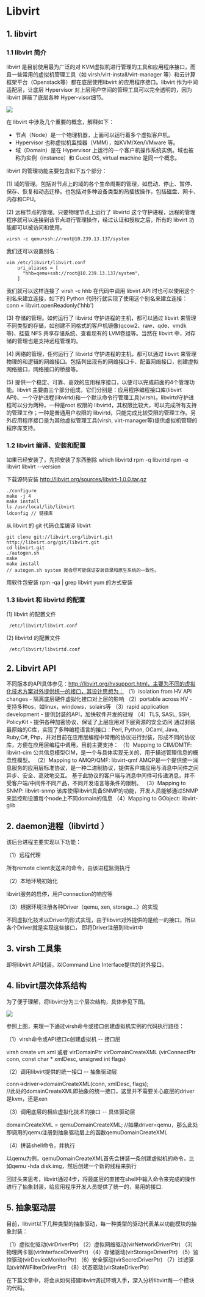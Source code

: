 # Libvirt #

## 1. libvirt ##
### 1.1 libvirt 简介 ###
     
libvirt 是目前使用最为广泛的对 KVM虚拟机进行管理的工具和应用程序接口，而且一些常用的虚拟机管理工具（如 virsh/virt-install/virt-manager 等）和云计算框架平台（Openstack等）都在底层使用libvirt 的应用程序接口。libvirt 作为中间适配层，让底层 Hypervisor 对上层用户空间的管理工具可以完全透明的，因为libvirt 屏蔽了底层各种 Hyper-visor细节。

![](/kvm_blog/img/libvirt.png)

在 libvirt 中涉及几个重要的概念，解释如下：

- 节点（Node）是一个物理机器，上面可以运行着多个虚拟客户机。
- Hypervisor 也称虚拟机监控器（VMM），如KVM/Xen/VMware 等。
- 域（Domain）是在 Hypervisor 上运行的一个客户机操作系统实例。域也被称为实例（instance）和 Guest OS, virtual machine 是同一个概念。

libvirt 的管理功能主要包含如下五个部分：
    
(1) 域的管理。包括对节点上的域的各个生命周期的管理，如启动、停止、暂停、保存、恢复和动态迁移。也包括对多种设备类型的热插拔操作，包括磁盘、网卡、内存和CPU。

(2) 远程节点的管理。只要物理节点上运行了 libvirtd 这个守护进程，远程的管理程序就可以连接到该节点进行管理操作，经过认证和授权之后，所有的 libvirt 功能都可以被访问和使用。
     
	virsh -c qemu+ssh://root@10.239.13.137/system
    
我们还可以设置别名：

    vim /etc/libvirt/libvirt.conf
		uri_aliases = [
		  "hhb=qemu+ssh://root@10.239.13.137/system",
		]
     
我们就可以这样连接了
     virsh -c hhb
    在代码中调用 libvirt API 时也可以使用这个别名来建立连接，如下的 Python 代码行就实现了使用这个别名来建立连接：
    conn = libvirt.openReadonly('hhb')

(3) 存储的管理。如何运行了 libvirtd 守护进程的主机，都可以通过 libvirt 来管理不同类型的存储，如创建不同格式的客户机镜像(qcow2、raw、qde、vmdk等)、挂载 NFS 共享存储系统、查看现有的 LVM卷组等。当然在 libvirt 中，对存储的管理也是支持远程管理的。

(4) 网络的管理，任何运行了 libvirtd 守护进程的主机，都可以通过 libvirt 来管理物理的和逻辑的网络接口。包括列出现有的网络接口卡、配置网络接口，创建虚拟网络接口，网络接口的桥接等。

(5) 提供一个稳定、可靠、高效的应用程序接口，以便可以完成前面的4个管理功能。libvirt 主要由三个部分组成，它们分别是：应用程序编程接口库(libvirt API)、一个守护进程(libvirtd)和一个默认命令行管理工具(virsh)。libvirtd守护进程可以分为两种，一种是root 权限的 libvirtd，其权限比较大，可以完成所有支持的管理工作；一种是普通用户权限的 libvirtd，只能完成比较受限的管理工作。另外应用程序接口是为其他虚拟管理工具(virsh, virt-manager等)提供虚拟机管理的程序库支持。

### 1.2 libvirt 编译、安装和配置 ###
如果已经安装了，先把安装了东西删除
	which libvirtd
	rpm -q libvirtd
	rpm -e libvirt
	libvirt --version

下载源码安装
	http://libvirt.org/sources/libvirt-1.0.0.tar.gz
	
	./configure
	make -j 4
	make install
	ls /usr/local/lib/libvirt
	ldconfig // 链接库

从 libvirt 的 git 代码仓库编译 libvirt

	git clone git://libvirt.org/libvirt.git
	http://libvirt.org/git/libvirt.git
	cd libvirt.git
	./autogen.sh
	make
	make install
	// autogen.sh system 就会尽可能保证安装目录和原生系统的一致性。

用软件包安装
rpm -qa | grep libvirt
yum 的方式安装

### 1.3 libvirt 和 libvirtd 的配置 ###

(1) libvirt 的配置文件

     /etc/libvirt/libvirt.conf

(2) libvirtd 的配置文件

     /etc/libvirt/libvirtd.conf


    
## 2. Libvirt API ##
 不同版本的API具体参见：http://libvirt.org/hvsupport.html，主要为不同的虚拟化技术方案对外提供统一的接口，其设计思想为：
（1）isolation from HV API changes - 隔离底层硬件虚拟化接口对上层的影响
（2）portable across HV - 支持多种os，如linux，windows，solairs等
（3）rapid application development - 提供封装的API，加快软件开发的过程
（4）TLS, SASL, SSH, PolicyKit - 提供各种加密协议，保证了上层应用对下层资源的安全访问
 通过封装最原始的C库，实现了多种编程语言的接口：Perl, Python, OCaml, Java, Ruby,C#, Php，并对目前在应用层编程中常用的协议进行封装，形成不同的协议库，方便在应用层编程中调用，目前主要支持：
 （1）Mapping to CIM/DMTF: libvirt-cim
       公共信息模型CIM，是一个与具体实现无关的、用于描述管理信息的概念性模型。
 （2）Mapping to AMQP/QMF: libvirt-qmf
    AMQP是一个提供统一消息服务的应用层标准协议，是一种二进制协议，提供客户端应用与消息中间件之间异步、安全、高效地交互。
    基于此协议的客户端与消息中间件可传递消息，并不受客户端/中间件不同产品，不同开发语言等条件的限制。 
 （3）Mapping to SNMP: libvirt-snmp
     该库使得libvirt具备SNMP的功能，开发人员能够通过SNMP来监控和设置每个node上不同domain的信息
 （4）Mapping to GObject: libvirt-glib

## 2. daemon进程（libvirtd ） ##
 该后台进程主要实现以下功能：

（1）远程代理

所有remote client发送来的命令，由该进程监测执行

（2）本地环境初始化

 libvirt服务的启停，用户connection的响应等

（3）根据环境注册各种Driver（qemu, xen, storage…）的实现

不同虚拟化技术以Driver的形式实现，由于libvirt对外提供的是统一的接口，所以各个Driver就是实现这些接口， 即将Driver注册到libvirt中

## 3. virsh 工具集 ##
  即将libvirt API封装，以Command Line Interface提供的对外接口。

## 4. libvirt层次体系结构 ##
  为了便于理解，将libvirt分为三个层次结构，具体参见下图。

  ![](/kvm_blog/img/libvirt_level.png)
            
 参照上图，来理一下通过virsh命令或接口创建虚拟机实例的代码执行路径：

 （1）virsh命令或API接口c创建虚拟机  -- 接口层

   virsh create vm.xml 或者 virDomainPtr virDomainCreateXML	(virConnectPtr conn, const char * xmlDesc, unsigned int flags)

 （2）调用libvirt提供的统一接口         --  抽象驱动层

   conn->driver->domainCreateXML(conn, xmlDesc, flags);  
   //此处的domainCreateXML即抽象的统一接口，这里并不需要关心底层的driver是kvm，还是xen

 （3）调用底层的相应虚拟化技术的接口 -- 具体驱动层

   domainCreateXML = qemuDomainCreateXML; 
   //如果driver=qemu，那么此处即调用的qemu注册到抽象驱动层上的函数qemuDomainCreateXML

 （4）拼装shell命令，并执行

   以qemu为例，qemuDomainCreateXML首先会拼装一条创建虚拟机的命令，比如qemu -hda disk.img，然后创建一个新的线程来执行

回过头来思考，libvirt通过4步，将最底层的直接在shell中输入命令来完成的操作进行了抽象封装，给应用程序开发人员提供了统一的，易用的接口.

## 5. 抽象驱动层 ##

目前，libvirt以下几种类型的抽象驱动，每一种类型的驱动代表某以功能模块的抽象封装：

（1）虚拟化驱动(virDriverPtr)
（2）虚拟网络驱动(virNetworkDriverPtr)
（3）物理网卡驱(virInterfaceDriverPtr)
（4）存储驱动(virStorageDriverPtr)
（5）监控驱动(virDeviceMonitorPtr)
（6）安全驱动(virSecretDriverPtr)
（7）过滤驱动(virNWFilterDriverPtr)
（8）状态驱动(virStateDriverPtr)

在下篇文章中，将会从如何搭建libvirt调试环境入手，深入分析libvirt每一个模块的代码。
    
   


